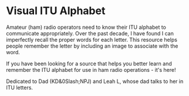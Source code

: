 # Visual ITU Alphabet

Amateur (ham) radio operators need to know their ITU alphabet to communicate appropriately. Over the past decade, I have found I can imperfectly recall the proper words for each letter. This resource helps people remember the letter by including an image to associate with the word.

If you have been looking for a source that helps you better learn and remember the ITU alphabet for use in ham radio operations - it's here!

Dedicated to Dad (KD&0Slash;NPJ) and Leah L, whose dad talks to her in ITU letters.